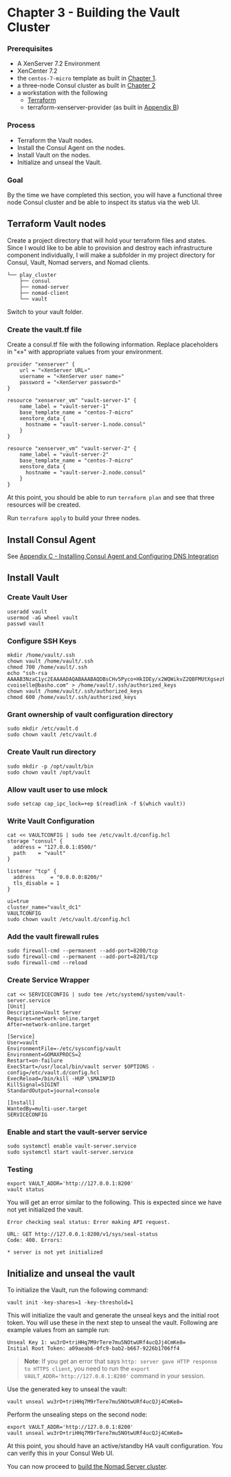# Chapter 3 - Building the Vault Cluster

### Prerequisites

* A XenServer 7.2 Environment
* XenCenter 7.2
* the `centos-7-micro` template as built in [Chapter 1](2_The_Base_Box.md).
* a three-node Consul cluster as built in [Chapter 2](3_Building_the_Consul_Cluster.md)
* a workstation with the following
	* [Terraform](https://www.terraform.io/downloads.html)
	* terraform-xenserver-provider (as built in [Appendix B](B_Building_terraform-xenserver-provider.md))

### Process

* Terraform the Vault nodes.
* Install the Consul Agent on the nodes.
* Install Vault on the nodes.
* Initialize and unseal the Vault.

### Goal

By the time we have completed this section, you will have a functional three node Consul cluster and be able to inspect its status via the web UI.


## Terraform Vault nodes

Create a project directory that will hold your terraform files and states.  Since I would like to be able to provision and destroy each infrastructure component individually, I will make a subfolder in my project directory for Consul, Vault, Nomad servers, and Nomad clients.

```
└── play_cluster
    ├── consul
    ├── nomad-server
    ├── nomad-client
    └── vault
```
   
Switch to your vault folder.

### Create the vault.tf file
Create a consul.tf file with the following information.  Replace placeholders in "«»" with appropriate values from your environment.

```
provider "xenserver" {
    url = "«XenServer URL»"
    username = "«XenServer user name»"
    password = "«XenServer password»"
}

resource "xenserver_vm" "vault-server-1" {
    name_label = "vault-server-1"
    base_template_name = "centos-7-micro"
    xenstore_data {
      hostname = "vault-server-1.node.consul"
    }
}

resource "xenserver_vm" "vault-server-2" {
    name_label = "vault-server-2"
    base_template_name = "centos-7-micro"
    xenstore_data {
      hostname = "vault-server-2.node.consul"
    }
}

```

At this point, you should be able to run `terraform plan` and see that three resources will be created.

Run `terraform apply` to build your three nodes.

## Install Consul Agent

See [Appendix C - Installing Consul Agent and Configuring DNS Integration](C_Installing_Consul_Agent.md)

## Install Vault 
### Create Vault User

```
useradd vault
usermod -aG wheel vault
passwd vault
```

### Configure SSH Keys
```
mkdir /home/vault/.ssh
chown vault /home/vault/.ssh
chmod 700 /home/vault/.ssh
echo "ssh-rsa AAAAB3NzaC1yc2EAAAADAQABAAABAQDBsCHv5Pyco+HkIDEy/x2WQWikvZ2QBFMUtXgsezFTAyNjsvrdEWgLfK0upQdVNC3Mo20KHtTh6sUSkddlBxdt8IezsjZgUs3DekuZXCEwCeEm8caWewmNwfu4CmnZZjPHjEWMENUmdAw00y3Hn57BuudyUmoMb5ktpwdIjkSPHZHxWACo4jIdgljuOg8Z0z+xcCDzkKtAeEcZPbCyC3i2hm2p1v4GsQ2Np8CI7luM+r+sXEMSraNq5FPJRFE6cEZuTuXpVXha646IWciT8P7bGdQkU89rScB73J9YDBzVzRbnVmTe0VLI2XJ76qgubTvEeFlaJnZsN6+gLLHotRUl cvoiselle@basho.com" > /home/vault/.ssh/authorized_keys
chown vault /home/vault/.ssh/authorized_keys
chmod 600 /home/vault/.ssh/authorized_keys
```

### Grant ownership of vault configuration directory

```
sudo mkdir /etc/vault.d
sudo chown vault /etc/vault.d
```

### Create Vault run directory

```
sudo mkdir -p /opt/vault/bin
sudo chown vault /opt/vault
```

### Allow vault user to use mlock

```
sudo setcap cap_ipc_lock=+ep $(readlink -f $(which vault))
```


### Write Vault Configuration

```
cat << VAULTCONFIG | sudo tee /etc/vault.d/config.hcl
storage "consul" {
  address = "127.0.0.1:8500/"
  path    = "vault"
}

listener "tcp" {
  address     = "0.0.0.0:8200/"
  tls_disable = 1
}

ui=true
cluster_name="vault_dc1"
VAULTCONFIG
sudo chown vault /etc/vault.d/config.hcl
```

### Add the vault firewall rules
```
sudo firewall-cmd --permanent --add-port=8200/tcp
sudo firewall-cmd --permanent --add-port=8201/tcp
sudo firewall-cmd --reload
```

### Create Service Wrapper

```
cat << SERVICECONFIG | sudo tee /etc/systemd/system/vault-server.service
[Unit]
Description=Vault Server
Requires=network-online.target
After=network-online.target

[Service]
User=vault
EnvironmentFile=-/etc/sysconfig/vault
Environment=GOMAXPROCS=2
Restart=on-failure
ExecStart=/usr/local/bin/vault server $OPTIONS -config=/etc/vault.d/config.hcl
ExecReload=/bin/kill -HUP \$MAINPID
KillSignal=SIGINT
StandardOutput=journal+console

[Install]
WantedBy=multi-user.target
SERVICECONFIG
```

### Enable and start the vault-server service

```
sudo systemctl enable vault-server.service
sudo systemctl start vault-server.service
```

### Testing
```
export VAULT_ADDR='http://127.0.0.1:8200'
vault status
```
You will get an error similar to the following.  This is expected since we have not yet initialized the vault.

```
Error checking seal status: Error making API request.

URL: GET http://127.0.0.1:8200/v1/sys/seal-status
Code: 400. Errors:

* server is not yet initialized
```

## Initialize and unseal the vault

To initialize the Vault, run the following command:
```
vault init -key-shares=1 -key-threshold=1
```

This will initialize the vault and generate the unseal keys and the initial root token.  You will use these in the next step to unseal the vault.  Following are example values from an sample run:

```
Unseal Key 1: wu3rO+triHHq7M9rTere7mu5NOtwURf4ucQJj4CmKe8=
Initial Root Token: a09aeab6-0fc9-bab2-b667-9226b1706ff4
```
>**Note**: If you get an error that says `http: server gave HTTP response to HTTPS client`, you need to run the `export VAULT_ADDR='http://127.0.0.1:8200'` command in your session.

Use the generated key to unseal the vault:

```
vault unseal wu3rO+triHHq7M9rTere7mu5NOtwURf4ucQJj4CmKe8=
```
Perform the unsealing steps on the second node:

```
export VAULT_ADDR='http://127.0.0.1:8200'
vault unseal wu3rO+triHHq7M9rTere7mu5NOtwURf4ucQJj4CmKe8=
```

At this point, you should have an active/standby HA vault configuration.  You can verify this in your Consul Web UI.

You can now proceed to [build the Nomad Server cluster](5_Building_the_Nomad_Server_Cluster.md).